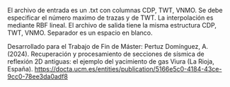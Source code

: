 El archivo de entrada es un .txt con columnas CDP, TWT, VNMO.
Se debe especificar el número maximo de trazas y de TWT.
La interpolación es mediante RBF lineal.
El archivo de salida tiene la misma estructura CDP, TWT, VNMO. Separador es un espacio en blanco.

Desarrollado para el Trabajo de Fin de Máster:
Pertuz Domínguez, A. (2024). Recuperación y procesamiento de secciones de sísmica de reflexión 2D antiguas: el ejemplo del yacimiento de gas Viura (La Rioja, España). 
https://docta.ucm.es/entities/publication/5166e5c0-4184-43ce-9cc0-78ee3da0adf8
